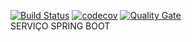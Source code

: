 [![Build Status](https://travis-ci.org/dcorteztec/dangerAreaService.svg?branch=master)](https://travis-ci.org/dcorteztec/dangerAreaService)
[![codecov](https://codecov.io/gh/dcorteztec/dangerAreaService/branch/master/graph/badge.svg)](https://codecov.io/gh/dcorteztec/dangerAreaService)
[![Quality Gate](https://sonarqube.com/api/badges/gate?key=test:dangerAreaService)](https://sonarqube.com/dashboard/index/test:dangerAreaService)
</BR>
SERVIÇO SPRING BOOT
